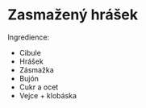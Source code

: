 # Zasmažený hrášek

Ingredience:

- Cibule
- Hrášek
- Zásmažka
- Bujón
- Cukr a ocet
- Vejce + klobáska

